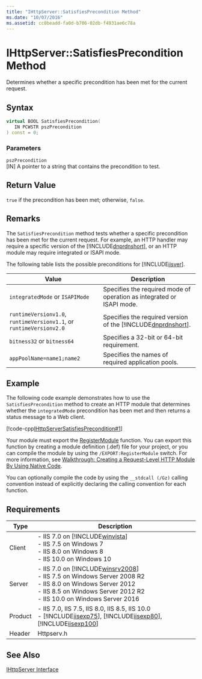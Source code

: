 ```yaml
---
title: "IHttpServer::SatisfiesPrecondition Method"
ms.date: "10/07/2016"
ms.assetid: cc0beadd-fa0d-b706-02db-f4931ae6c78a
---
```

# IHttpServer::SatisfiesPrecondition Method
Determines whether a specific precondition has been met for the current request.  
  
## Syntax  
  
```cpp  
virtual BOOL SatisfiesPrecondition(  
   IN PCWSTR pszPrecondition  
) const = 0;  
```  
  
### Parameters  
 `pszPrecondition`  
 [IN] A pointer to a string that contains the precondition to test.  
  
## Return Value  
 `true` if the precondition has been met; otherwise, `false`.  
  
## Remarks  
 The `SatisfiesPrecondition` method tests whether a specific precondition has been met for the current request. For example, an HTTP handler may require a specific version of the [!INCLUDE[dnprdnshort](../../wmi-provider/includes/dnprdnshort-md.md)], or an HTTP module may require integrated or ISAPI mode.  
  
 The following table lists the possible preconditions for [!INCLUDE[iisver](../../wmi-provider/includes/iisver-md.md)].  
  
|Value|Description|  
|-----------|-----------------|  
|`integratedMode` or `ISAPIMode`|Specifies the required mode of operation as integrated or ISAPI mode.|  
|`runtimeVersionv1.0`, `runtimeVersionv1.1`, or `runtimeVersionv2.0`|Specifies the required version of the [!INCLUDE[dnprdnshort](../../wmi-provider/includes/dnprdnshort-md.md)].|  
|`bitness32` or `bitness64`|Specifies a 32-bit or 64-bit requirement.|  
|`appPoolName=name1;name2`|Specifies the names of required application pools.|  
  
## Example  
 The following code example demonstrates how to use the `SatisfiesPrecondition` method to create an HTTP module that determines whether the `integratedMode` precondition has been met and then returns a status message to a Web client.  
  
 [!code-cpp[IHttpServerSatisfiesPrecondition#1](~/samples/snippets/cpp/VS_Snippets_IIS/IIS7/IHttpServerSatisfiesPrecondition/cpp/IHttpServerSatisfiesPrecondition.cpp#1)]  
  
 Your module must export the [RegisterModule](../../web-development-reference/native-code-api-reference/pfn-registermodule-function.md) function. You can export this function by creating a module definition (.def) file for your project, or you can compile the module by using the `/EXPORT:RegisterModule` switch. For more information, see [Walkthrough: Creating a Request-Level HTTP Module By Using Native Code](../../web-development-reference/native-code-development-overview/walkthrough-creating-a-request-level-http-module-by-using-native-code.md).  
  
 You can optionally compile the code by using the `__stdcall (/Gz)` calling convention instead of explicitly declaring the calling convention for each function.  
  
## Requirements  
  
|Type|Description|  
|----------|-----------------|  
|Client|-   IIS 7.0 on [!INCLUDE[winvista](../../wmi-provider/includes/winvista-md.md)]<br />-   IIS 7.5 on Windows 7<br />-   IIS 8.0 on Windows 8<br />-   IIS 10.0 on Windows 10|  
|Server|-   IIS 7.0 on [!INCLUDE[winsrv2008](../../wmi-provider/includes/winsrv2008-md.md)]<br />-   IIS 7.5 on Windows Server 2008 R2<br />-   IIS 8.0 on Windows Server 2012<br />-   IIS 8.5 on Windows Server 2012 R2<br />-   IIS 10.0 on Windows Server 2016|  
|Product|-   IIS 7.0, IIS 7.5, IIS 8.0, IIS 8.5, IIS 10.0<br />-   [!INCLUDE[iisexp75](../../web-development-reference/native-code-api-reference/includes/iisexp75-md.md)], [!INCLUDE[iisexp80](../../web-development-reference/native-code-api-reference/includes/iisexp80-md.md)], [!INCLUDE[iisexp100](../../web-development-reference/native-code-api-reference/includes/iisexp100-md.md)]|  
|Header|Httpserv.h|  
  
## See Also  
 [IHttpServer Interface](../../web-development-reference/native-code-api-reference/ihttpserver-interface.md)